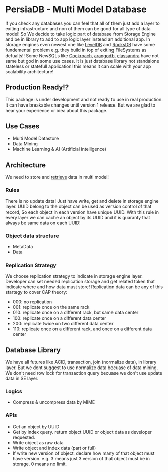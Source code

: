 # PersiaDB - Multi Model Database
If you check any databases you can feel that all of them just add a layer to exiting infrastructure and non of them can be good for all type of data model! So We decide to take logic part of database from Storage Engine and be in library to add to app logic layer instead an additional app.
In storage engines even newest one like [LevelDB](https://github.com/google/leveldb) and [RocksDB](https://github.com/facebook/rocksdb) have some fundemental problem e.g. they build in top of exiting FileSystems as defualts!!
Some NewSQLs like [Cockroach](https://github.com/cockroachdb/cockroach), [arangodb](https://github.com/arangodb/arangodb), [elassandra](https://github.com/strapdata/elassandra) have not same but god in some use cases.
It is just database library not standalone stateless or statefull application! this means it can scale with your app scalability architecture!


## Production Ready!?
This package is under development and not ready to use in real production. It can have breakable changes until version 1 release.
But we are glad to hear your experience or idea about this package.


## Use Cases
- Multi Model Datastore
- Data Mining
- Machine Learning & AI (Artificial intelligence)


## Architecture
We need to store and [retrieve](https://en.wikipedia.org/wiki/Information_retrieval) data in multi model!

### Rules
There is no update data! Just have write, get and delete in storage engine layer. UUID belong to the object can be used as version control of that record, So each object in each version have unique UUID. With this rule in every layer we can cache an object by its UUID and it is guaranty that always be same data on each UUID!

### Object data structure
- MetaData
- Data

### Replication Strategy
We choose replication strategy to indicate in storage engine layer. Developer can set needed replication storage and get related token that indicate where and how data must store!
Replication data can be any of this startegy to cover CAP theory:
- 000: no replication
- 001: replicate once on the same rack
- 010: replicate once on a different rack, but same data center
- 100: replicate once on a different data center
- 200: replicate twice on two different data center
- 110: replicate once on a different rack, and once on a different data center

## Database Library
We have all futures like ACID, transaction, join (normalize data), in library layer. But we dont suggest to use normalize data becuase of data mining.
We don't need row lock for transaction query becuase we don't use update data in SE layer.

### Logics
- Compress & uncompress data by MIME

### APIs
- Get an object by UUID
- Get by index query. return object UUID or object data as developer requested.
- Write object as raw data
- Write object and index data (part or full)
- If write new version of object, declare how many of that object must have version. e.g. 3 means just 3 version of that object must be in storage. 0 means no limit.
